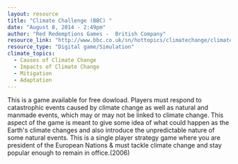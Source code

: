 ```yaml
---
layout: resource
title: "Climate Challenge (BBC) "
date: "August 8, 2014 - 2:49pm"
author: "Red Redemptions Games -  British Company"
resource_link: "http://www.bbc.co.uk/sn/hottopics/climatechange/climate_challenge/"
resource_type: "Digital game/Simulation"
climate_topics:
  - Causes of Climate Change
  - Impacts of Climate Change
  - Mitigation
  - Adaptation
---
```


This is a game available for free dowload.  Players must respond to catastrophic events caused by climate change as well as natural and manmade events, which may or may not be linked to climate change. This aspect of the game is meant to give some idea of what could happen as the Earth's climate changes and also introduce the unpredictable nature of some natural events.  This is a single player strategy game  where you are president of the European Nations & must tackle climate change and stay popular enough to remain in office.(2006)
